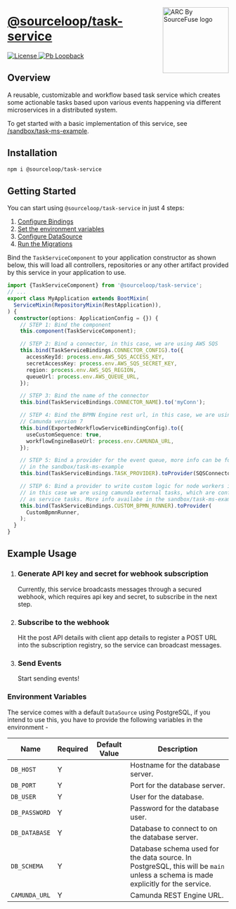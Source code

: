 <a style="position: relative; top: 10px;" href="https://sourcefuse.github.io/arc-docs/arc-api-docs" target="_blank"><img src="https://github.com/sourcefuse/loopback4-microservice-catalog/blob/master/docs/assets/logo-dark-bg.png?raw=true" alt="ARC By SourceFuse logo" title="ARC By SourceFuse" align="right" width="150" /></a>

# [@sourceloop/task-service](https://github.com/sourcefuse/loopback4-microservice-catalog/tree/master/services/audit-service)

<p align="left">
<a href="./LICENSE">
<img src="https://img.shields.io/github/license/sourcefuse/loopback4-microservice-catalog" alt="License" />
</a>
<a href="https://loopback.io/" target="_blank">
<img alt="Pb Loopback" src="https://img.shields.io/badge/Powered%20by-Loopback 4-brightgreen" />
</a>
</p>

## Overview

A reusable, customizable and workflow based task service which creates some actionable tasks based upon various events happening via different microservices in a distributed system.

To get started with a basic implementation of this service, see [/sandbox/task-ms-example](https://github.com/sourcefuse/loopback4-microservice-catalog/tree/master/sandbox/task-example).

## Installation

```bash
npm i @sourceloop/task-service
```

## Getting Started

You can start using `@sourceloop/task-service` in just 4 steps:

1. [Configure Bindings](#bind-component)
2. [Set the environment variables](#set-the-environment-variables)
3. [Configure DataSource](#configure-datasource)
4. [Run the Migrations](#migrations)

Bind the `TaskServiceComponent` to your application constructor as shown below, this will load all controllers, repositories or any other artifact provided by this service in your application to use.

```ts
import {TaskServiceComponent} from '@sourceloop/task-service';
// ...
export class MyApplication extends BootMixin(
  ServiceMixin(RepositoryMixin(RestApplication)),
) {
  constructor(options: ApplicationConfig = {}) {
    // STEP 1: Bind the component
    this.component(TaskServiceComponent);

    // STEP 2: Bind a connector, in this case, we are using AWS SQS
    this.bind(TaskServiceBindings.CONNECTOR_CONFIG).to({
      accessKeyId: process.env.AWS_SQS_ACCESS_KEY,
      secretAccessKey: process.env.AWS_SQS_SECRET_KEY,
      region: process.env.AWS_SQS_REGION,
      queueUrl: process.env.AWS_QUEUE_URL,
    });

    // STEP 3: Bind the name of the connector
    this.bind(TaskServiceBindings.CONNECTOR_NAME).to('myConn');

    // STEP 4: Bind the BPMN Engine rest url, in this case, we are using
    // Camunda version 7
    this.bind(ExportedWorkflowServiceBindingConfig).to({
      useCustomSequence: true,
      workflowEngineBaseUrl: process.env.CAMUNDA_URL,
    });

    // STEP 5: Bind a provider for the event queue, more info can be found
    // in the sandbox/task-ms-example
    this.bind(TaskServiceBindings.TASK_PROVIDER).toProvider(SQSConnector);

    // STEP 6: Bind a provider to write custom logic for node workers in a BPMN Engine
    // in this case we are using camunda external tasks, which are configured
    // as service tasks. More info availabe in the sandbox/task-ms-example
    this.bind(TaskServiceBindings.CUSTOM_BPMN_RUNNER).toProvider(
      CustomBpmnRunner,
    );
  }
}
```

## Example Usage

1. ### Generate API key and secret for webhook subscription
   Currently, this service broadcasts messages through a secured webhook, which requires api key and secret, to subscribe in the next step.
2. ### Subscribe to the webhook
   Hit the post API details with client app details to register a POST URL into the subscription registry, so the service can broadcast messages.
3. ### Send Events
   Start sending events!

### Environment Variables

The service comes with a default `DataSource` using PostgreSQL, if you intend to use this, you have to provide the following variables in the environment -

| Name          | Required | Default Value | Description                                                                                                                      |
| ------------- | -------- | ------------- | -------------------------------------------------------------------------------------------------------------------------------- |
| `DB_HOST`     | Y        |               | Hostname for the database server.                                                                                                |
| `DB_PORT`     | Y        |               | Port for the database server.                                                                                                    |
| `DB_USER`     | Y        |               | User for the database.                                                                                                           |
| `DB_PASSWORD` | Y        |               | Password for the database user.                                                                                                  |
| `DB_DATABASE` | Y        |               | Database to connect to on the database server.                                                                                   |
| `DB_SCHEMA`   | Y        |               | Database schema used for the data source. In PostgreSQL, this will be `main` unless a schema is made explicitly for the service. |
| `CAMUNDA_URL` | Y        |               | Camunda REST Engine URL.                                                                                                         |
